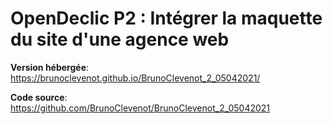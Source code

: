 # OpenDeclic P2 : Intégrer la maquette du site d'une agence web

**Version hébergée**: https://brunoclevenot.github.io/BrunoClevenot_2_05042021/

**Code source**: https://github.com/BrunoClevenot/BrunoClevenot_2_05042021